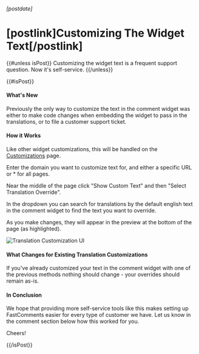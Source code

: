###### [postdate]
# [postlink]Customizing The Widget Text[/postlink]

{{#unless isPost}}
Customizing the widget text is a frequent support question. Now it's self-service.
{{/unless}}

{{#isPost}}

#### What's New

Previously the only way to customize the text in the comment widget was either to make code changes when embedding the widget to
pass in the translations, or to file a customer support ticket. 

#### How it Works

Like other widget customizations, this will be handled on the <a href="https://fastcomments.com/auth/my-account/customize-widget" target="_blank">Customizations</a> page.

Enter the domain you want to customize text for, and either a specific URL or * for all pages.

Near the middle of the page click "Show Custom Text" and then "Select Translation Override".

In the dropdown you can search for translations by the default english text in the comment widget to find the text you want to override.

As you make changes, they will appear in the preview at the bottom of the page (as highlighted).

<div class="text-center">
    <img data-src="images/fc-customize-translations.png" alt="Translation Customization UI" title="Translation Customization UI" class="lozad" />
</div>

#### What Changes for Existing Translation Customizations

If you've already customized your text in the comment widget with one of the previous methods nothing should change - your overrides should remain as-is.

#### In Conclusion

We hope that providing more self-service tools like this makes setting up FastComments easier for every type of customer we have. Let us know in the comment section below
how this worked for you.

Cheers!

{{/isPost}}
